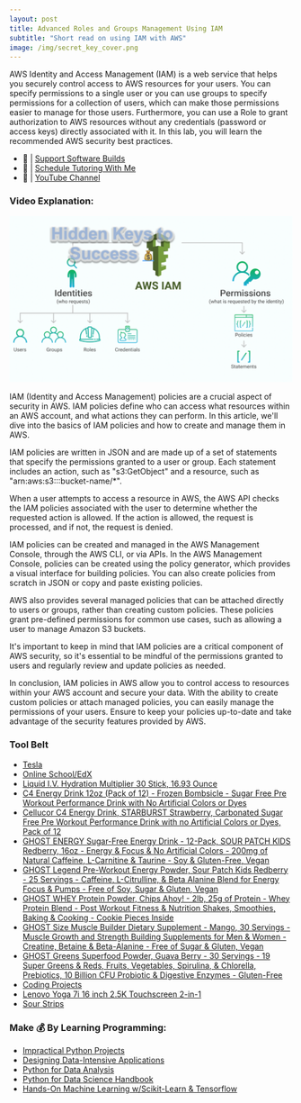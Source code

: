 ```yaml
---
layout: post
title: Advanced Roles and Groups Management Using IAM
subtitle: "Short read on using IAM with AWS"
image: /img/secret_key_cover.png
---
```


AWS Identity and Access Management (IAM) is a web service that helps you securely control access to AWS resources for your users. You can specify permissions to a single user or you can use groups to specify permissions for a collection of users, which can make those permissions easier to manage for those users. Furthermore, you can use a Role to grant authorization to AWS resources without any credentials (password or access keys) directly associated with it. In this lab, you will learn the recommended AWS security best practices.

- 🔗 | [Support Software Builds](https://www.buymeacoffee.com/kadad1312d)
- 🔗 | [Schedule Tutoring With Me](https://www.calendly.com/kadad1312)
- 🔗 | [YouTube Channel](https://www.youtube.com/@RealKhaledAdad)

### Video Explanation:

[![IMAGE_ALT](../img/secret_key.png)](https://youtu.be/n2l8f7bR1k4)

IAM (Identity and Access Management) policies are a crucial aspect of security in AWS. IAM policies define who can access what resources within an AWS account, and what actions they can perform. In this article, we'll dive into the basics of IAM policies and how to create and manage them in AWS.

IAM policies are written in JSON and are made up of a set of statements that specify the permissions granted to a user or group. Each statement includes an action, such as "s3:GetObject" and a resource, such as "arn:aws:s3:::bucket-name/*".

When a user attempts to access a resource in AWS, the AWS API checks the IAM policies associated with the user to determine whether the requested action is allowed. If the action is allowed, the request is processed, and if not, the request is denied.

IAM policies can be created and managed in the AWS Management Console, through the AWS CLI, or via APIs. In the AWS Management Console, policies can be created using the policy generator, which provides a visual interface for building policies. You can also create policies from scratch in JSON or copy and paste existing policies.

AWS also provides several managed policies that can be attached directly to users or groups, rather than creating custom policies. These policies grant pre-defined permissions for common use cases, such as allowing a user to manage Amazon S3 buckets.

It's important to keep in mind that IAM policies are a critical component of AWS security, so it's essential to be mindful of the permissions granted to users and regularly review and update policies as needed.

In conclusion, IAM policies in AWS allow you to control access to resources within your AWS account and secure your data. With the ability to create custom policies or attach managed policies, you can easily manage the permissions of your users. Ensure to keep your policies up-to-date and take advantage of the security features provided by AWS.

### Tool Belt
- [Tesla](https://ts.la/khaled835973)
- [Online School/EdX](https://www.edx.org/?utm_source=google&utm_campaign=18736834479&utm_medium=cpc&utm_term=edx&hsa_acc=7245054034&hsa_cam=18736834479&hsa_grp=140243978342&hsa_ad=631521652739&hsa_src=g&hsa_tgt=kwd-89882436&hsa_kw=edx&hsa_mt=e&hsa_net=adwords&hsa_ver=3&gclid=Cj0KCQiA0oagBhDHARIsAI-BbgfFSx9sQrdOhE0zshO9rXNE6ZsM_6g0CsF0uBeLd3GwriWBoJtxVXwaAqA2EALw_wcB)
- [Liquid I.V. Hydration Multiplier 30 Stick, 16.93 Ounce](https://amzn.to/3ZFDjDq)
- [C4 Energy Drink 12oz (Pack of 12) - Frozen Bombsicle - Sugar Free Pre Workout Performance Drink with No Artificial Colors or Dyes](https://amzn.to/3ZEVtFy)
- [Cellucor C4 Energy Drink, STARBURST Strawberry, Carbonated Sugar Free Pre Workout Performance Drink with no Artificial Colors or Dyes, Pack of 12](https://amzn.to/3y8KJ6m)
- [GHOST ENERGY Sugar-Free Energy Drink - 12-Pack, SOUR PATCH KIDS Redberry, 16oz - Energy & Focus & No Artificial Colors - 200mg of Natural Caffeine, L-Carnitine & Taurine - Soy & Gluten-Free, Vegan](https://amzn.to/3Jeaed7)
- [GHOST Legend Pre-Workout Energy Powder, Sour Patch Kids Redberry - 25 Servings - Caffeine, L-Citrulline, & Beta Alanine Blend for Energy Focus & Pumps - Free of Soy, Sugar & Gluten, Vegan](https://amzn.to/3SOshts)
- [GHOST WHEY Protein Powder, Chips Ahoy! - 2lb, 25g of Protein - Whey Protein Blend - ­Post Workout Fitness & Nutrition Shakes, Smoothies, Baking & Cooking - Cookie Pieces Inside](https://amzn.to/3y8rGtd)
- [GHOST Size Muscle Builder Dietary Supplement - Mango, 30 Servings - Muscle Growth and Strength Building Supplements for Men & Women - Creatine, Betaine & Beta-Alanine - Free of Sugar & Gluten, Vegan](https://amzn.to/3YkH8g8)
- [GHOST Greens Superfood Powder, Guava Berry - 30 Servings - 19 Super Greens & Reds, Fruits, Vegetables, Spirulina, & Chlorella, Prebiotics, 10 Billion CFU Probiotic & Digestive Enzymes - Gluten-Free](https://amzn.to/3J8I0PN)
- [Coding Projects](https://www.buymeacoffee.com/kadad1312d)
- [Lenovo Yoga 7i 16 inch 2.5K Touchscreen 2-in-1](https://amzn.to/41CfSfY)
- [Sour Strips](https://amzn.to/3EDWUM7)

### Make 💰 By Learning Programming:

- [Impractical Python Projects](https://amzn.to/3JpCpWH)
- [Designing Data-Intensive Applications](https://amzn.to/3Hgh5Sj)
- [Python for Data Analysis](https://amzn.to/3D0C8pl)
- [Python for Data Science Handbook](https://amzn.to/3XnZ1ez)
- [Hands-On Machine Learning w/Scikit-Learn & Tensorflow](https://amzn.to/3QTWoyt)

<br>